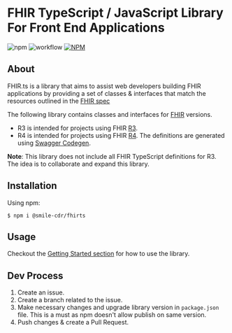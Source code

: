 # FHIR TypeScript / JavaScript Library For Front End Applications

![npm](https://img.shields.io/npm/v/@smile-cdr/fhirts) ![workflow](https://github.com/smilecdr/FHIR.ts/actions/workflows/npm-publish.yml/badge.svg) [![NPM](https://img.shields.io/npm/l/@smile-cdr/fhirts)](./LICENSE)

## About 

FHIR.ts is a library that aims to assist web developers building FHIR applications by providing a set of classes & interfaces that match the resources outlined in the [FHIR spec](https://www.hl7.org/fhir/)

The following library contains classes and interfaces for [FHIR](https://www.hl7.org/fhir/) versions.

* R3 is intended for projects using FHIR [R3](https://www.hl7.org/fhir/stu3/).
* R4 is intended for projects using FHIR  [R4](http://hl7.org/fhir/index.html). The definitions are generated using [Swagger Codegen](https://github.com/swagger-api/swagger-codegen).


**Note**: This library does not include all FHIR TypeScript definitions for R3. The idea is to collaborate and expand this library.

## Installation

Using npm:
```shell
$ npm i @smile-cdr/fhirts
```

## Usage

Checkout the [Getting Started section](GETTINGSTARTED.md) for how to use the library.

## Dev Process

1. Create an issue.
2. Create a branch related to the issue.
3. Make necessary changes and upgrade library version in `package.json` file. This is a must as npm doesn't allow publish on same version.
4. Push changes & create a Pull Request.




